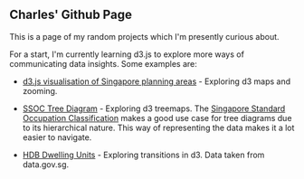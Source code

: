 ## Charles' Github Page

This is a page of my random projects which I'm presently curious about.

For a start, I'm currently learning d3.js to explore more ways of communicating data insights. Some examples are: 

* [d3.js visualisation of Singapore planning areas](https://charleslow.github.io/planning_area_plot) - Exploring d3 maps and zooming.

* [SSOC Tree Diagram](https://charleslow.github.io/ssoc_plot) - Exploring d3 treemaps. The [Singapore Standard Occupation Classification](http://www.singstat.gov.sg/methodologies-standards/statistical-standards-and-classifications/SSOC) makes a good use case for tree diagrams due to its hierarchical nature. This way of representing the data makes it a lot easier to navigate.

* [HDB Dwelling Units](https://charleslow.github.io/flats_per_town) - Exploring transitions in d3. Data taken from data.gov.sg.